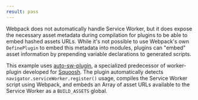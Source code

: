```yaml
---
result: pass
---
```


Webpack does not automatically handle Service Worker, but it does expose the necessary asset metadata during compilation for plugins to be able to embed hashed assets URLs. While it's not possible to use Webpack's own `DefinePlugin` to embed this metadata into modules, plugins can "embed" asset information by prepending variable declarations to generated scripts.

This example uses [auto-sw-plugin], a specialized predecessor of worker-plugin developed for [Squoosh]. The plugin automatically detects `navigator.serviceWorker.register()` usage, compiles the Service Worker script using Webpack, and embeds an Array of asset URLs available to the Service Worker as a `BUILD_ASSETS` global.

[auto-sw-plugin]: https://github.com/GoogleChromeLabs/squoosh/blob/master/config/auto-sw-plugin.js
[squoosh]: https://squoosh.app
